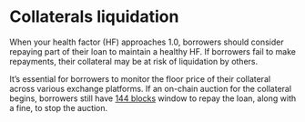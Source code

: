 # Collaterals liquidation

When your health factor (HF) approaches 1.0, borrowers should consider repaying part of their loan to maintain a healthy HF. If borrowers fail to make repayments, their collateral may be at risk of liquidation by others.

It’s essential for borrowers to monitor the floor price of their collateral across various exchange platforms. If an on-chain auction for the collateral begins, borrowers still have [144 blocks](../../faq/what-is-72-+-3-blocks-ordinals-auction.md) window to repay the loan, along with a fine, to stop the auction.
